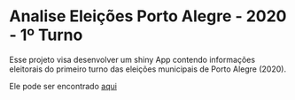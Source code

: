 # Analise Eleições Porto Alegre - 2020 - 1º Turno

Esse projeto visa desenvolver um shiny App contendo informações eleitorais
do primeiro turno das eleições municipais de Porto Alegre (2020).

Ele pode ser encontrado [aqui](https://paese.shinyapps.io/analise_eleicoes_poa_2020/)